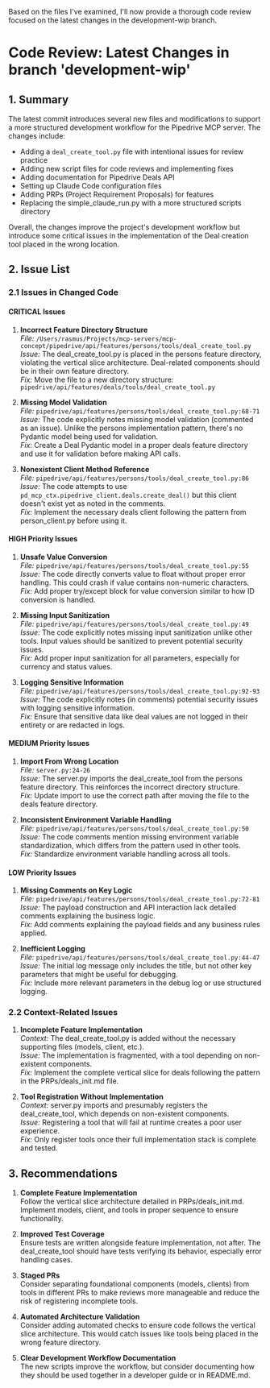 Based on the files I've examined, I'll now provide a thorough code review focused on the latest changes in the development-wip branch.

# Code Review: Latest Changes in branch 'development-wip'

## 1. Summary

The latest commit introduces several new files and modifications to support a more structured development workflow for the Pipedrive MCP server. The changes include:

- Adding a `deal_create_tool.py` file with intentional issues for review practice
- Adding new script files for code reviews and implementing fixes
- Adding documentation for Pipedrive Deals API
- Setting up Claude Code configuration files
- Adding PRPs (Project Requirement Proposals) for features
- Replacing the simple_claude_run.py with a more structured scripts directory

Overall, the changes improve the project's development workflow but introduce some critical issues in the implementation of the Deal creation tool placed in the wrong location.

## 2. Issue List

### 2.1 Issues in Changed Code

#### CRITICAL Issues

1. **Incorrect Feature Directory Structure**  
   *File:* `/Users/rasmus/Projects/mcp-servers/mcp-concept/pipedrive/api/features/persons/tools/deal_create_tool.py`  
   *Issue:* The deal_create_tool.py is placed in the persons feature directory, violating the vertical slice architecture. Deal-related components should be in their own feature directory.  
   *Fix:* Move the file to a new directory structure: `pipedrive/api/features/deals/tools/deal_create_tool.py`

2. **Missing Model Validation**  
   *File:* `pipedrive/api/features/persons/tools/deal_create_tool.py:68-71`  
   *Issue:* The code explicitly notes missing model validation (commented as an issue). Unlike the persons implementation pattern, there's no Pydantic model being used for validation.  
   *Fix:* Create a Deal Pydantic model in a proper deals feature directory and use it for validation before making API calls.

3. **Nonexistent Client Method Reference**  
   *File:* `pipedrive/api/features/persons/tools/deal_create_tool.py:86`  
   *Issue:* The code attempts to use `pd_mcp_ctx.pipedrive_client.deals.create_deal()` but this client doesn't exist yet as noted in the comments.  
   *Fix:* Implement the necessary deals client following the pattern from person_client.py before using it.

#### HIGH Priority Issues

1. **Unsafe Value Conversion**  
   *File:* `pipedrive/api/features/persons/tools/deal_create_tool.py:55`  
   *Issue:* The code directly converts value to float without proper error handling. This could crash if value contains non-numeric characters.  
   *Fix:* Add proper try/except block for value conversion similar to how ID conversion is handled.

2. **Missing Input Sanitization**  
   *File:* `pipedrive/api/features/persons/tools/deal_create_tool.py:49`  
   *Issue:* The code explicitly notes missing input sanitization unlike other tools. Input values should be sanitized to prevent potential security issues.  
   *Fix:* Add proper input sanitization for all parameters, especially for currency and status values.

3. **Logging Sensitive Information**  
   *File:* `pipedrive/api/features/persons/tools/deal_create_tool.py:92-93`  
   *Issue:* The code explicitly notes (in comments) potential security issues with logging sensitive information.  
   *Fix:* Ensure that sensitive data like deal values are not logged in their entirety or are redacted in logs.

#### MEDIUM Priority Issues

1. **Import From Wrong Location**  
   *File:* `server.py:24-26`  
   *Issue:* The server.py imports the deal_create_tool from the persons feature directory. This reinforces the incorrect directory structure.  
   *Fix:* Update import to use the correct path after moving the file to the deals feature directory.

2. **Inconsistent Environment Variable Handling**  
   *File:* `pipedrive/api/features/persons/tools/deal_create_tool.py:50`  
   *Issue:* The code comments mention missing environment variable standardization, which differs from the pattern used in other tools.  
   *Fix:* Standardize environment variable handling across all tools.

#### LOW Priority Issues

1. **Missing Comments on Key Logic**  
   *File:* `pipedrive/api/features/persons/tools/deal_create_tool.py:72-81`  
   *Issue:* The payload construction and API interaction lack detailed comments explaining the business logic.  
   *Fix:* Add comments explaining the payload fields and any business rules applied.

2. **Inefficient Logging**  
   *File:* `pipedrive/api/features/persons/tools/deal_create_tool.py:44-47`  
   *Issue:* The initial log message only includes the title, but not other key parameters that might be useful for debugging.  
   *Fix:* Include more relevant parameters in the debug log or use structured logging.

### 2.2 Context-Related Issues

1. **Incomplete Feature Implementation**  
   *Context:* The deal_create_tool.py is added without the necessary supporting files (models, client, etc.).  
   *Issue:* The implementation is fragmented, with a tool depending on non-existent components.  
   *Fix:* Implement the complete vertical slice for deals following the pattern in the PRPs/deals_init.md file.

2. **Tool Registration Without Implementation**  
   *Context:* server.py imports and presumably registers the deal_create_tool, which depends on non-existent components.  
   *Issue:* Registering a tool that will fail at runtime creates a poor user experience.  
   *Fix:* Only register tools once their full implementation stack is complete and tested.

## 3. Recommendations

1. **Complete Feature Implementation**  
   Follow the vertical slice architecture detailed in PRPs/deals_init.md. Implement models, client, and tools in proper sequence to ensure functionality.

2. **Improved Test Coverage**  
   Ensure tests are written alongside feature implementation, not after. The deal_create_tool should have tests verifying its behavior, especially error handling cases.

3. **Staged PRs**  
   Consider separating foundational components (models, clients) from tools in different PRs to make reviews more manageable and reduce the risk of registering incomplete tools.

4. **Automated Architecture Validation**  
   Consider adding automated checks to ensure code follows the vertical slice architecture. This would catch issues like tools being placed in the wrong feature directory.

5. **Clear Development Workflow Documentation**  
   The new scripts improve the workflow, but consider documenting how they should be used together in a developer guide or in README.md.
